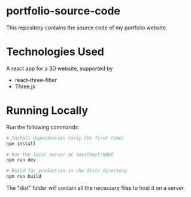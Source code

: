 # portfolio-source-code
This repository contains the source code of my portfolio website.

# Technologies Used

A react app for a 3D website, supported by

- react-three-fiber
- Three.js


# Running Locally

Run the following commands:

``` bash
# Install dependencies (only the first time)
npm install

# Run the local server at localhost:8080
npm run dev

# Build for production in the dist/ directory
npm run build
```

The "dist" folder will contain all the necessary files to host it on a server.
